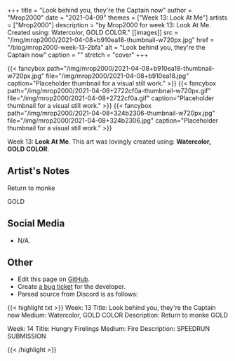 +++
title =       "Look behind you, they're the Captain now"
author =      "Mrop2000"
date =        "2021-04-09"
themes =      ["Week 13: Look At Me"]
artists =     ["Mrop2000"]
description = "by Mrop2000 for week 13: Look At Me. Created using: Watercolor, GOLD COLOR."
[[images]]
      src = "/img/mrop2000/2021-04-08+b910ea18-thumbnail-w720px.jpg"
      href = "/blog/mrop2000-week-13-2bfa"
      alt = "Look behind you, they're the Captain now"
      caption = ""
      stretch = "cover"
+++

{{< fancybox path="/img/mrop2000/2021-04-08+b910ea18-thumbnail-w720px.jpg" file="/img/mrop2000/2021-04-08+b910ea18.jpg" caption="Placeholder thumbnail for a visual still work." >}}
{{< fancybox path="/img/mrop2000/2021-04-08+2722cf0a-thumbnail-w720px.gif" file="/img/mrop2000/2021-04-08+2722cf0a.gif" caption="Placeholder thumbnail for a visual still work." >}}
{{< fancybox path="/img/mrop2000/2021-04-08+324b2306-thumbnail-w720px.jpg" file="/img/mrop2000/2021-04-08+324b2306.jpg" caption="Placeholder thumbnail for a visual still work." >}}


Week 13: **Look At Me**. This art was lovingly created using: **Watercolor, GOLD COLOR**.

## Artist's Notes

Return to monke

GOLD

## Social Media

- N/A.

## Other

- Edit this page on [GitHub](https://github.com/teaminkling/web-refresh/edit/main/content/blog/mrop2000-week-13-2bfa.md).
- Create [a bug ticket](https://github.com/teaminkling/web-refresh/issues/new?assignees=&labels=bug&template=problem-report.md&title=) for the developer.
- Parsed source from Discord is as follows:

{{< highlight txt >}}
Week: 13
Title:  Look behind you, they're the Captain now
Medium: Watercolor, GOLD COLOR
Description: 
Return to monke
GOLD

Week: 14
Title: Hungry Firelings
Medium: Fire
Description: 
SPEEDRUN SUBMISSION

{{< /highlight >}}